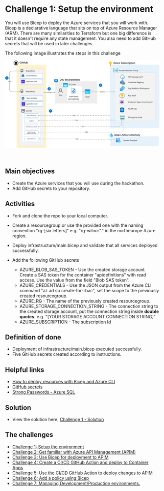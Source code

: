 # Challenge 1: Setup the environment

You will use Bicep to deploy the Azure services that you will work with. Bicep is a declarative language that sits on top of Azure Resource Manager (ARM). There are many similarities to Terraform but one big difference is that it doesn't require any state management.
You also need to add GitHub secrets that will be used in later challenges. 

The following image illustrates the steps in this challenge
<br>

  ![Azure services](img/ch1-overview.png)

<br>

## Main objectives

- Create the Azure services that you will use during the hackathon.
- Add GitHub secrets to your repository. 

## Activities

- Fork and clone the repo to your local computer.
- Create a resourcegroup or use the provided one with the naming convention "rg-[six letters]" e.g. "rg-wilnor"." in the northeurope Azure region. 
- Deploy infrastructure/main.bicep and validate that all services deployed successfully. 
- Add the following GitHub secrets

    - AZURE_BLOB_SAS_TOKEN - Use the created storage account. Create a SAS token for the container "apidefinitions" with read access. Use the value from the field "Blob SAS token".
    - AZURE_CREDENTIALS - Use the JSON output from the Azure CLI command "az ad sp create-for-rbac", set the scope to the previously created resourcegroup.
    - AZURE_RG - The name of the previously created resourcegroup.
    - AZURE_STORAGE_CONNECTION_STRING - The connection string to the created storage account, put the connection string inside **double quotes**. e.g. "[YOUR STORAGE ACCOUNT CONNECTION STRING]"
    - AZURE_SUBSCRIPTION - The subscription Id 

## Definition of done

- Deployment of infrastructure/main.bicep executed successfully.
- Five GitHub secrets created according to instructions. 

## Helpful links

- [How to deploy resources with Bicep and Azure CLI](https://learn.microsoft.com/en-us/azure/azure-resource-manager/bicep/deploy-cli)
- [GitHub secrets](https://docs.github.com/en/actions/security-guides/encrypted-secrets)
- [Strong Passwords - Azure SQL](https://learn.microsoft.com/en-us/sql/relational-databases/security/strong-passwords?view=sql-server-ver16)

## Solution
- View the solution here, [Challenge 1 - Solution](solution1.md) 

## The challenges

* [Challenge 1: Setup the environment](challenge1.md)
* [Challenge 2: Get familiar with Azure API Management (APIM)](challenge2.md)
* [Challenge 3: Use Bicep for deployment to APIM](challenge3.md)
* [Challenge 4: Create a CI/CD GitHub Action and deploy to Container Apps](challenge4.md)
* [Challenge 5: Use the CI/CD GitHub Action to deploy changes to APIM](challenge5.md)
* [Challenge 6: Add a policy using Bicep](challenge6.md)
* [Challenge 7: Managing Development/Production environments.](challenge7.md)